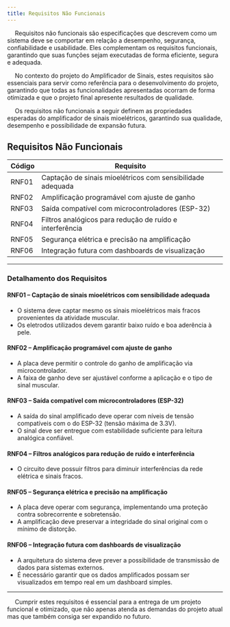 ```yaml
---
title: Requisitos Não Funcionais
---
```



&emsp; Requisitos não funcionais são especificações que descrevem como um sistema deve se comportar em relação a desempenho, segurança, confiabilidade e usabilidade. Eles complementam os requisitos funcionais, garantindo que suas funções sejam executadas de forma eficiente, segura e adequada. 

&emsp;  No contexto do projeto do Amplificador de Sinais, estes requisitos são essenciais para servir como referência para o desenvolvimento do projeto, garantindo que todas as funcionalidades apresentadas ocorram de forma otimizada e que o projeto final apresente resultados de qualidade.

&emsp;  Os requisitos não funcionais a seguir definem as propriedades esperadas do amplificador de sinais mioelétricos, garantindo sua qualidade, desempenho e possibilidade de expansão futura.


## Requisitos Não Funcionais

| Código  | Requisito                                                      |
|---------|----------------------------------------------------------------|
| RNF01   | Captação de sinais mioelétricos com sensibilidade adequada     |
| RNF02   | Amplificação programável com ajuste de ganho                   |
| RNF03   | Saída compatível com microcontroladores (ESP-32)               |
| RNF04   | Filtros analógicos para redução de ruído e interferência       |
| RNF05   | Segurança elétrica e precisão na amplificação                  |
| RNF06   | Integração futura com dashboards de visualização               |

---

### Detalhamento dos Requisitos

####  RNF01 – Captação de sinais mioelétricos com sensibilidade adequada
- O sistema deve captar mesmo os sinais mioelétricos mais fracos provenientes da atividade muscular.
- Os eletrodos utilizados devem garantir baixo ruído e boa aderência à pele.

#### RNF02 – Amplificação programável com ajuste de ganho
- A placa deve permitir o controle do ganho de amplificação via microcontrolador.
- A faixa de ganho deve ser ajustável conforme a aplicação e o tipo de sinal muscular.

#### RNF03 – Saída compatível com microcontroladores (ESP-32)
- A saída do sinal amplificado deve operar com níveis de tensão compatíveis com o do ESP-32 (tensão máxima de 3.3V).
- O sinal deve ser entregue com estabilidade suficiente para leitura analógica confiável.

#### RNF04 – Filtros analógicos para redução de ruído e interferência
- O circuito deve possuir filtros para diminuir interferências da rede elétrica e sinais fracos.

#### RNF05 – Segurança elétrica e precisão na amplificação
- A placa deve operar com segurança, implementando uma proteção contra sobrecorrente e sobretensão.
- A amplificação deve preservar a integridade do sinal original com o mínimo de distorção.

#### RNF06 – Integração futura com dashboards de visualização
- A arquitetura do sistema deve prever a possibilidade de transmissão de dados para sistemas externos.
- É necessário garantir que os dados amplificados possam ser visualizados em tempo real em um dashboard simples.

---

&emsp; Cumprir estes requisitos é essencial para a entrega de um projeto funcional e otimizado, que não apenas atenda as demandas do projeto atual mas que também consiga ser expandido no futuro. 